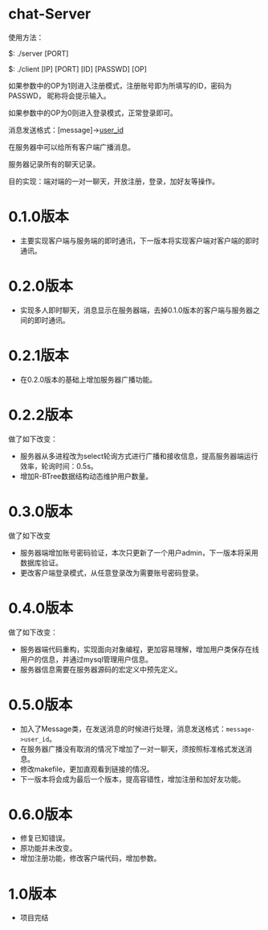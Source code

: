 # chat-Server
使用方法：

$: ./server [PORT]
  
$: ./client [IP] [PORT] [ID] [PASSWD] [OP]

如果参数中的OP为1则进入注册模式，注册账号即为所填写的ID，密码为PASSWD， 昵称将会提示输入。

如果参数中的OP为0则进入登录模式，正常登录即可。
  
消息发送格式：[message]->[user_id](无中括号)

在服务器中可以给所有客户端广播消息。

服务器记录所有的聊天记录。

目的实现：端对端的一对一聊天，开放注册，登录，加好友等操作。
# 0.1.0版本
- 主要实现客户端与服务端的即时通讯，下一版本将实现客户端对客户端的即时通讯。
# 0.2.0版本
- 实现多人即时聊天，消息显示在服务器端，去掉0.1.0版本的客户端与服务器之间的即时通讯。
# 0.2.1版本
- 在0.2.0版本的基础上增加服务器广播功能。
# 0.2.2版本
做了如下改变：
  - 服务器从多进程改为select轮询方式进行广播和接收信息，提高服务器端运行效率，轮询时间：0.5s。
  - 增加R-BTree数据结构动态维护用户数量。
# 0.3.0版本
做了如下改变
  - 服务器端增加账号密码验证，本次只更新了一个用户admin，下一版本将采用数据库验证。
  - 更改客户端登录模式，从任意登录改为需要账号密码登录。
# 0.4.0版本
做了如下改变：
  - 服务器端代码重构，实现面向对象编程，更加容易理解，增加用户类保存在线用户的信息，并通过mysql管理用户信息。
  - 服务器信息需要在服务器源码的宏定义中预先定义。
# 0.5.0版本
  - 加入了Message类，在发送消息的时候进行处理，消息发送格式：`message->user_id`。
  - 在服务器广播没有取消的情况下增加了一对一聊天，须按照标准格式发送消息。
  - 修改makefile，更加直观看到链接的情况。
  - 下一版本将会成为最后一个版本，提高容错性，增加注册和加好友功能。
# 0.6.0版本
  - 修复已知错误。
  - 原功能并未改变。
  - 增加注册功能，修改客户端代码，增加参数。
# 1.0版本
  - 项目完结
